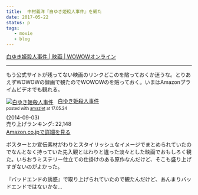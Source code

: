 ```yaml
---
title: 	中村義洋『白ゆき姫殺人事件』を観た
date: 2017-05-22
status: p
tags:
   - movie
   - blog
---
```


[白ゆき姫殺人事件 \| 映画 \| WOWOWオンライン](http://www.wowow.co.jp/detail/106206/-/01)

---

もう公式サイトが残ってない映画のリンクどこのを貼っておくか迷うな。とりあえずWOWOWの録画で観たのでWOWOWのを貼っておく。いまはAmazonプライムビデオでも観れる。

<div class="amazlet-box" style="margin-bottom:0px;"><div class="amazlet-image" style="float:left;margin:0px 12px 1px 0px;"><a href="http://www.amazon.co.jp/exec/obidos/ASIN/B00N9C4N9A/dotimpact-22/ref=nosim/" name="amazletlink" target="_blank"><img src="https://images-fe.ssl-images-amazon.com/images/I/51KOY3KsDnL._SL160_.jpg" alt="白ゆき姫殺人事件" style="border: none;" /></a></div><div class="amazlet-info" style="line-height:120%; margin-bottom: 10px"><div class="amazlet-name" style="margin-bottom:10px;line-height:120%"><a href="http://www.amazon.co.jp/exec/obidos/ASIN/B00N9C4N9A/dotimpact-22/ref=nosim/" name="amazletlink" target="_blank">白ゆき姫殺人事件</a><div class="amazlet-powered-date" style="font-size:80%;margin-top:5px;line-height:120%">posted with <a href="http://www.amazlet.com/" title="amazlet" target="_blank">amazlet</a> at 17.05.24</div></div><div class="amazlet-detail"> (2014-09-03)<br />売り上げランキング: 22,148<br /></div><div class="amazlet-sub-info" style="float: left;"><div class="amazlet-link" style="margin-top: 5px"><a href="http://www.amazon.co.jp/exec/obidos/ASIN/B00N9C4N9A/dotimpact-22/ref=nosim/" name="amazletlink" target="_blank">Amazon.co.jpで詳細を見る</a></div></div></div><div class="amazlet-footer" style="clear: left"></div></div>

ポスターとか宣伝素材がわりとスタイリッシュなイメージでまとめられていたのでなんとなく持っていた先入観とはわりと違った淡々とした映画でおもしろく観た。いちおうミステリー仕立ての仕掛けのある原作なんだけど、そこも盛り上げすぎないのがよかった。

『バッドエンドの誘惑』で取り上げられていたので観たんだけど、あんまりバッドエンドではないかな…
